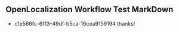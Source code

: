 ## OpenLocalization Workflow Test MarkDown
* c1e566fc-6f13-49df-b5ca-16cea9159194 
thanks!<!--HONumber=Mar16_HO2-->
